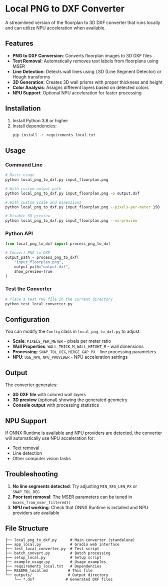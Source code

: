 # Local PNG to DXF Converter

A streamlined version of the floorplan to 3D DXF converter that runs locally and can utilize NPU acceleration when available.

## Features

- **PNG to DXF Conversion**: Converts floorplan images to 3D DXF files
- **Text Removal**: Automatically removes text labels from floorplans using MSER
- **Line Detection**: Detects wall lines using LSD (Line Segment Detector) or Hough transforms
- **3D Generation**: Creates 3D wall prisms with proper thickness and height
- **Color Analysis**: Assigns different layers based on detected colors
- **NPU Support**: Optional NPU acceleration for faster processing

## Installation

1. Install Python 3.8 or higher
2. Install dependencies:
   ```bash
   pip install -r requirements_local.txt
   ```

## Usage

### Command Line

```bash
# Basic usage
python local_png_to_dxf.py input_floorplan.png

# With custom output path
python local_png_to_dxf.py input_floorplan.png -o output.dxf

# With custom scale and dimensions
python local_png_to_dxf.py input_floorplan.png --pixels-per-meter 150 --wall-thickness 0.1 --wall-height 2.5

# Disable 3D preview
python local_png_to_dxf.py input_floorplan.png --no-preview
```

### Python API

```python
from local_png_to_dxf import process_png_to_dxf

# Convert PNG to DXF
output_path = process_png_to_dxf(
    "input_floorplan.png",
    output_path="output.dxf",
    show_preview=True
)
```

### Test the Converter

```bash
# Place a test PNG file in the current directory
python test_local_converter.py
```

## Configuration

You can modify the `Config` class in `local_png_to_dxf.py` to adjust:

- **Scale**: `PIXELS_PER_METER` - pixels per meter ratio
- **Wall Properties**: `WALL_THICK_M`, `WALL_HEIGHT_M` - wall dimensions
- **Processing**: `SNAP_TOL_DEG`, `MERGE_GAP_PX` - line processing parameters
- **NPU**: `USE_NPU`, `NPU_PROVIDER` - NPU acceleration settings

## Output

The converter generates:
- **3D DXF file** with colored wall layers
- **3D preview** (optional) showing the generated geometry
- **Console output** with processing statistics

## NPU Support

If ONNX Runtime is available and NPU providers are detected, the converter will automatically use NPU acceleration for:
- Text removal
- Line detection
- Other computer vision tasks

## Troubleshooting

1. **No line segments detected**: Try adjusting `MIN_SEG_LEN_PX` or `SNAP_TOL_DEG`
2. **Poor text removal**: The MSER parameters can be tuned in `boxes_from_mser_filtered()`
3. **NPU not working**: Check that ONNX Runtime is installed and NPU providers are available

## File Structure

```
├── local_png_to_dxf.py      # Main converter (standalone)
├── app_local.py             # Gradio web interface
├── test_local_converter.py  # Test script
├── batch_convert.py         # Batch processing
├── setup_local.py           # Setup script
├── example_usage.py         # Usage examples
├── requirements_local.txt   # Dependencies
├── README_local.md         # This file
└── outputs/                # Output directory
    └── *.dxf              # Generated DXF files
```

